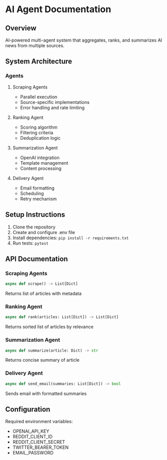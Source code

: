 # AI Agent Documentation

## Overview
AI-powered multi-agent system that aggregates, ranks, and summarizes AI news from multiple sources.

## System Architecture

### Agents
1. Scraping Agents
   - Parallel execution
   - Source-specific implementations
   - Error handling and rate limiting

2. Ranking Agent
   - Scoring algorithm
   - Filtering criteria
   - Deduplication logic

3. Summarization Agent
   - OpenAI integration
   - Template management
   - Content processing

4. Delivery Agent
   - Email formatting
   - Scheduling
   - Retry mechanism

## Setup Instructions
1. Clone the repository
2. Create and configure .env file
3. Install dependencies: `pip install -r requirements.txt`
4. Run tests: `pytest`

## API Documentation

### Scraping Agents
```python
async def scrape() -> List[Dict]
```
Returns list of articles with metadata

### Ranking Agent
```python
async def rank(articles: List[Dict]) -> List[Dict]
```
Returns sorted list of articles by relevance

### Summarization Agent
```python
async def summarize(article: Dict) -> str
```
Returns concise summary of article

### Delivery Agent
```python
async def send_email(summaries: List[Dict]) -> bool
```
Sends email with formatted summaries

## Configuration
Required environment variables:
- OPENAI_API_KEY
- REDDIT_CLIENT_ID
- REDDIT_CLIENT_SECRET
- TWITTER_BEARER_TOKEN
- EMAIL_PASSWORD